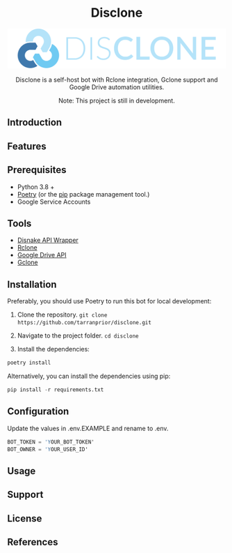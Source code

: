 <h1 align="center">Disclone</h1>
<p align="center"><img src="https://github.com/tarranprior/disclone/blob/main/assets/disclone.png" width="600" /></p>

<p align="center">Disclone is a self-host bot with Rclone integration, Gclone support and Google Drive automation utilities.</p>
<p align="center">Note: This project is still in development.</p>

## Introduction

## Features

## Prerequisites
- Python 3.8 +
- [Poetry](https://python-poetry.org/docs) (or the [pip](https://pypi.org/project/pip/) package management tool.)
- Google Service Accounts

## Tools
- [Disnake API Wrapper](https://github.com/DisnakeDev/disnake)
- [Rclone](https://rclone.org/)
- [Google Drive API](https://developers.google.com/drive/api)
- [Gclone](https://github.com/donwa/gclone)

## Installation
Preferably, you should use Poetry to run this bot for local development:

1. Clone the repository. `git clone https://github.com/tarranprior/disclone.git`

2. Navigate to the project folder. `cd disclone`

3. Install the dependencies:
```s
poetry install
```
Alternatively, you can install the dependencies using pip:
```s
pip install -r requirements.txt
```

## Configuration
Update the values in .env.EXAMPLE and rename to .env.
```s
BOT_TOKEN = 'YOUR_BOT_TOKEN'
BOT_OWNER = 'YOUR_USER_ID'
```

## Usage

## Support

## License

## References